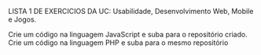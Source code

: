 LISTA 1 DE EXERCICIOS DA UC: Usabilidade, Desenvolvimento Web, Mobile e Jogos.

 Crie um código na linguagem JavaScript e suba para o repositório criado. Crie um código na linguagem PHP e suba para o mesmo repositório
